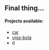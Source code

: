 ## Final thing...

#### Projects available:
* [car](https://github.com/EmilioLem/portfolio/tree/main/disenio_analisis_algoritmos/car)
* [viga-bola](https://github.com/EmilioLem/portfolio/viga...)
* d
